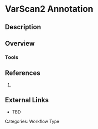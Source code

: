 # VarScan2 Annotation #
## Description ##
## Overview ##
### Tools ###
## References ##
1.

## External Links ##
* TBD

Categories: Workflow Type
